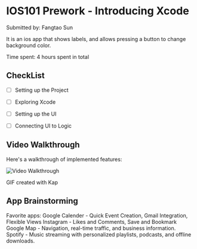 # IOS101 Prework - Introducing Xcode

Submitted by: Fangtao Sun

It is an ios app that shows labels, and allows pressing a button to change background color. 

Time spent: 4 hours spent in total

## CheckList

* [ ] Setting up the Project
* [ ] Exploring Xcode
* [ ] Setting up the UI
* [ ] Connecting UI to Logic


## Video Walkthrough

Here's a walkthrough of implemented features:

<img src='[https://github.com/Doremi123doremi/ios_prework/blob/main/ios_prework.gif' title='Video Walkthrough' width='' alt='Video Walkthrough' />

<!-- Replace this with whatever GIF tool you used! -->
GIF created with Kap  
<!-- Recommended tools:
[Kap](https://getkap.co/) for macOS
[ScreenToGif](https://www.screentogif.com/) for Windows
[peek](https://github.com/phw/peek) for Linux. -->

## App Brainstorming

Favorite apps:
Google Calender - Quick Event Creation, Gmail Integration, Flexible Views
Instagram - Likes and Comments, Save and Bookmark
Google Map - Navigation, real-time traffic, and business information.
Spotify - Music streaming with personalized playlists, podcasts, and offline downloads.

